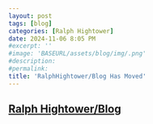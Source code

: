 ```yaml
---
layout: post
tags: [blog]
categories: [Ralph Hightower]
date: 2024-11-06 8:05 PM
#excerpt: ''
#image: 'BASEURL/assets/blog/img/.png'
#description:
#permalink:
title: 'RalphHightower/Blog Has Moved'
---
```


## [Ralph Hightower/Blog](https://ralphhightower.github.io//blog/)
